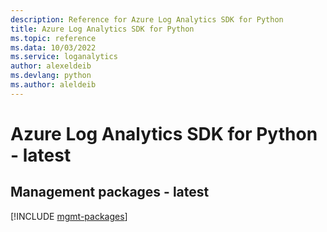 ```yaml
---
description: Reference for Azure Log Analytics SDK for Python
title: Azure Log Analytics SDK for Python
ms.topic: reference
ms.data: 10/03/2022
ms.service: loganalytics
author: alexeldeib
ms.devlang: python
ms.author: aleldeib
---
```

# Azure Log Analytics SDK for Python - latest

## Management packages - latest
[!INCLUDE [mgmt-packages](log-analytics-mgmt-index.md)]